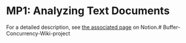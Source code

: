 # MP1: Analyzing Text Documents



For a detailed description, see [the associated page](https://cpen221ubc.notion.site/MP1-Analyzing-Text-Documents-9765295da59046c79767d68ae85ebb71) on Notion.# Buffer-Concurrency-Wiki-project
